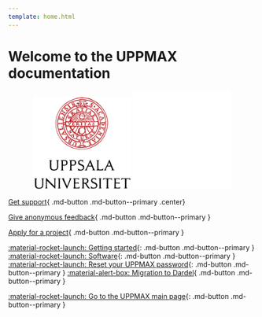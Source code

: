 ```yaml
---
template: home.html
---
```


# Welcome to the UPPMAX documentation


<p align="center" width="100%">
    <img id="logo_light_mode" src="assets/UU_logo_color.svg" alt="drawing" width="200" >
    <img id="logo_dark_mode" src="assets/UU_logo_vit.svg" alt="drawing" width="200" >
</p>


[Get support](support.md){ .md-button .md-button--primary .center}


[Give anonymous feedback](https://docs.google.com/forms/d/e/1FAIpQLScu1zrUnXw2qq2dA0oJB72-nILVq5mwScq75N_u_7KH2NJznw/viewform?usp=sf_link){ .md-button .md-button--primary }

[Apply for a project](getting_started/project_apply.md){ .md-button .md-button--primary }

[:material-rocket-launch: Getting started](getting_started/get_started.md){: .md-button .md-button--primary }
[:material-rocket-launch: Software](software/overview.md){: .md-button .md-button--primary }
[:material-rocket-launch: Reset your UPPMAX password](getting_started/reset_uppmax_password.md){: .md-button .md-button--primary }
[:material-alert-box: Migration to Dardel](cluster_guides/dardel_migration.md){ .md-button .md-button--primary }

[:material-rocket-launch: Go to the UPPMAX main page](https://www.uu.se/en/centre/uppmax){: .md-button .md-button--primary }


